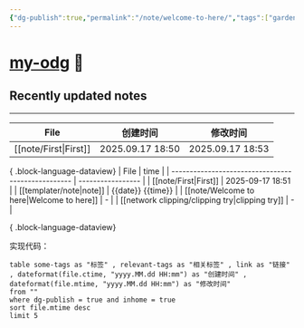 ```yaml
---
{"dg-publish":true,"permalink":"/note/welcome-to-here/","tags":["gardenEntry"]}
---
```


# [my-odg](https://my-odg.vercel.app/) 🌱

## Recently updated notes
---
| File                     | 创建时间             | 修改时间             |
| ------------------------ | ---------------- | ---------------- |
| [[note/First\|First]] | 2025.09.17 18:50 | 2025.09.17 18:53 |

{ .block-language-dataview}
| File                                               | time              |
| -------------------------------------------------- | ----------------- |
| [[note/First\|First]]                           | 2025-09-17 18:51  |
| [[templater/note\|note]]                        | {{date}} {{time}} |
| [[note/Welcome to here\|Welcome to here]]       | \-                |
| [[network clipping/clipping try\|clipping try]] | \-                |

{ .block-language-dataview}

实现代码：
```
table some-tags as "标签" , relevant-tags as "相关标签" , link as "链接" , dateformat(file.ctime, "yyyy.MM.dd HH:mm") as "创建时间" , dateformat(file.mtime, "yyyy.MM.dd HH:mm") as "修改时间"
from ""
where dg-publish = true and inhome = true
sort file.mtime desc
limit 5
```
